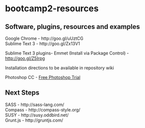 <h1>bootcamp2-resources</h1>

<h2>Software, plugins, resources and examples</h2>
Google Chrome - http://goo.gl/uUztCG<br />
Sublime Text 3 - http://goo.gl/Zx13V1

Sublime Text 3 plugins-
Emmet (Install via Package Control) - http://goo.gl/Z5Irpg

Installation directions to be available in repository wiki

Photoshop CC - [Free Photoshop Trial](https://creative.adobe.com/products/photoshop?sdid=KKQIU&kw=semgeneric&ttsrccat=sem-na-ccm-cons-freetrial&ttsrccat=sem-ww-di-ps-brand&skwcid=AL!3085!3!35986677498!e!!g!!adobe%20photoshop%20trial&ef_id=Uh-SOwAABLS9e0Zy:20140509012156:s)


<h2>Next Steps</h2>
SASS - http://sass-lang.com/<br />
Compass - http://compass-style.org/<br />
SUSY - http://susy.oddbird.net/<br />
Grunt.js - http://gruntjs.com/

